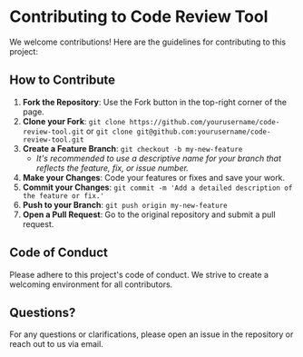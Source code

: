 # Contributing to Code Review Tool

We welcome contributions! Here are the guidelines for contributing to this project:

## How to Contribute
1. **Fork the Repository**: Use the Fork button in the top-right corner of the page.
2. **Clone your Fork**: `git clone https://github.com/yourusername/code-review-tool.git` or `git clone git@github.com:yourusername/code-review-tool.git`
3. **Create a Feature Branch**: `git checkout -b my-new-feature`
   - *It's recommended to use a descriptive name for your branch that reflects the feature, fix, or issue number.*
4. **Make your Changes**: Code your features or fixes and save your work.
5. **Commit your Changes**: `git commit -m 'Add a detailed description of the feature or fix.'`
6. **Push to your Branch**: `git push origin my-new-feature`
7. **Open a Pull Request**: Go to the original repository and submit a pull request.

## Code of Conduct
Please adhere to this project's code of conduct. We strive to create a welcoming environment for all contributors.

## Questions?
For any questions or clarifications, please open an issue in the repository or reach out to us via email.